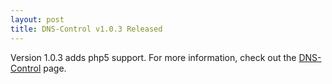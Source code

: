 ```yaml
--- 
layout: post
title: DNS-Control v1.0.3 Released
---
```

Version 1.0.3 adds php5 support. For more information, check out the [DNS-Control](http://r00tshell.com/dns-control) page.
